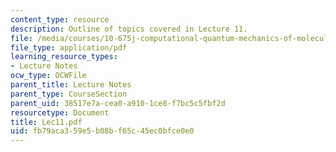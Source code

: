 ```yaml
---
content_type: resource
description: Outline of topics covered in Lecture 11.
file: /media/courses/10-675j-computational-quantum-mechanics-of-molecular-and-extended-systems-fall-2004/fb79aca359e5b08bf65c45ec0bfce0e0_Lec11.pdf
file_type: application/pdf
learning_resource_types:
- Lecture Notes
ocw_type: OCWFile
parent_title: Lecture Notes
parent_type: CourseSection
parent_uid: 38517e7a-cea0-a910-1ce8-f7bc5c5fbf2d
resourcetype: Document
title: Lec11.pdf
uid: fb79aca3-59e5-b08b-f65c-45ec0bfce0e0
---
```

